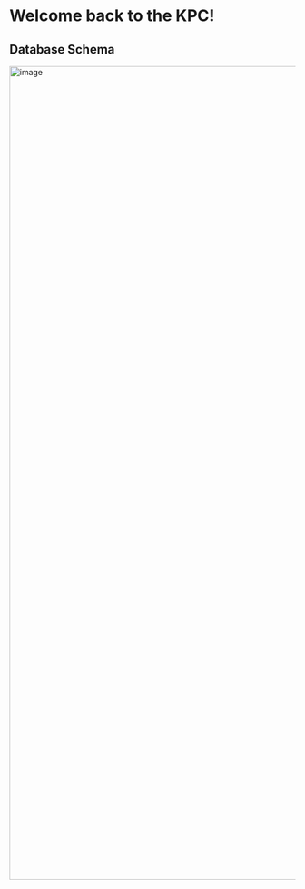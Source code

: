 # Welcome back to the KPC!

## Database Schema 

<img width="1435" alt="image" src="https://user-images.githubusercontent.com/93609855/211687621-4ae79fb7-e702-4f6e-aa88-8d56623e577f.png">
